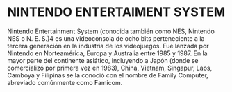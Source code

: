 # NINTENDO ENTERTAIMENT SYSTEM

Nintendo Entertainment System (conocida también como NES, Nintendo NES o N. E. S.)4​ es una videoconsola de ocho bits perteneciente a la tercera generación en la industria de los videojuegos. Fue lanzada por Nintendo en Norteamérica, Europa y Australia entre 1985 y 1987. En la mayor parte del continente asiático, incluyendo a Japón (donde se comercializó por primera vez en 1983), China, Vietnam, Singapur, Laos, Camboya y Filipinas se la conoció con el nombre de Family Computer, abreviado comúnmente como Famicom.
